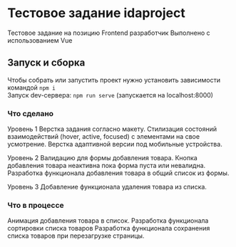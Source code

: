 # Тестовое задание idaproject

Тестовое задание на позицию  Frontend разработчик
Выполнено с использованием Vue

## Запуск и сборка

Чтобы собрать или запустить проект нужно установить зависимости командой `npm i`  
Запуск dev-сервера: `npm run serve` (запускается на localhost:8000)  

### Что сделано 
Уровень 1
Верстка задания согласно макету.
Стилизация состояний взаимодействий (hover, active, focused) с элементами на свое усмотрение.
Верстка адаптивной версии под мобильные устройства.

Уровень 2
Валидацию для формы добавления товара.
Кнопка добавления товара неактивна пока форма пуста или невалидна.
Разработка функционала добавления товара в общий список из формы.

Уровень 3
Добавление функционала удаления товара из списка.



### Что в процессе

Анимация добавления товара в список.
Разработка функционала сортировки списка товаров
Разработка функционала сохранения списка товаров при перезагрузке страницы.
